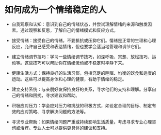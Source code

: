 # 如何成为一个情绪稳定的人

+ 自我观察和认知：意识到自己的情绪状态，并尝试理解情绪的来源和触发因素。通过观察和反思，了解自己的情绪模式和反应方式。

+ 接受情绪：接受自己的情绪，不要抵抗或压抑它们。情绪是正常的生理和心理反应，允许自己感受和表达情绪，但也要学会适当地管理和调节它们。

+ 建立情绪调节技巧：学习一些情绪调节技巧，如深呼吸、冥想、放松技巧、运动等。这些技巧可以帮助你在情绪激动或不稳定时平静下来。

+ 健康生活方式：保持良好的生活习惯，包括充足的睡眠、均衡的饮食和适度的运动。这些可以提高身体和心理的健康，有助于情绪的稳定。

+ 建立支持系统：与亲朋好友保持良好的关系，寻求他们的支持和理解。分享自己的情绪和困扰，寻求建议和帮助。

+ 积极应对压力：学会应对压力和挑战的积极方式，如设定合理的目标、制定有效的应对策略、寻求解决问题的方法等。

+ 寻求专业帮助：如果情绪问题严重或持续影响生活质量，考虑寻求专业心理咨询或治疗。专业人士可以提供更具体的建议和支持。